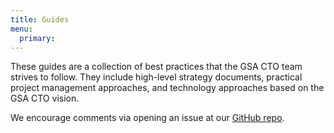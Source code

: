 ```yaml
---
title: Guides
menu:
  primary:
---
```


These guides are a collection of best practices that the GSA CTO team strives to follow. They include high-level strategy documents, practical project management approaches, and technology approaches based on the GSA CTO vision.

We encourage comments via opening an issue at our [GitHub repo](https://github.com/GSA/cto-website/issues).
